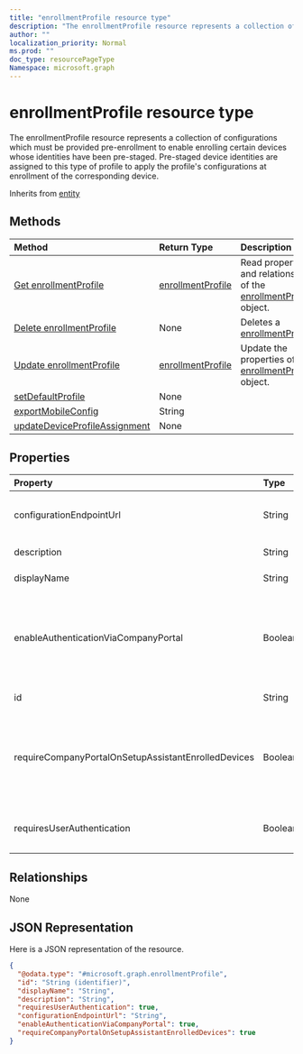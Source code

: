 ```yaml
---
title: "enrollmentProfile resource type"
description: "The enrollmentProfile resource represents a collection of configurations which must be provided pre-enrollment to enable enrolling certain devices whose identities have been pre-staged. Pre-staged device identities are assigned to this type of profile to apply the profile's configurations at enrollment of the corresponding device."
author: ""
localization_priority: Normal
ms.prod: ""
doc_type: resourcePageType
Namespace: microsoft.graph
---
```



# enrollmentProfile resource type

The enrollmentProfile resource represents a collection of configurations which must be provided pre-enrollment to enable enrolling certain devices whose identities have been pre-staged. Pre-staged device identities are assigned to this type of profile to apply the profile's configurations at enrollment of the corresponding device.


Inherits from [entity](../resources/entity.md)

## Methods
|Method|Return Type|Description|
|:---|:---|:---|
|[Get enrollmentProfile](../api/enrollmentprofile-get.md)|[enrollmentProfile](../resources/enrollmentProfile.md)|Read properties and relationships of the [enrollmentProfile](../resources/enrollmentprofile.md) object.|
|[Delete enrollmentProfile](../api/enrollmentprofile-delete.md)|None|Deletes a [enrollmentProfile](../resources/enrollmentprofile.md).|
|[Update enrollmentProfile](../api/enrollmentprofile-update.md)|[enrollmentProfile](../resources/enrollmentProfile.md)|Update the properties of a [enrollmentProfile](../resources/enrollmentprofile.md) object.|
|[setDefaultProfile](../api/enrollmentprofile-setdefaultprofile.md)|None||
|[exportMobileConfig](../api/enrollmentprofile-exportmobileconfig.md)|String||
|[updateDeviceProfileAssignment](../api/enrollmentprofile-updatedeviceprofileassignment.md)|None||

## Properties
|Property|Type|Description|
|:---|:---|:---|
|configurationEndpointUrl|String|Configuration endpoint url to use for Enrollment|
|description|String|Description of the profile|
|displayName|String|Name of the profile|
|enableAuthenticationViaCompanyPortal|Boolean|Indicates to authenticate with Apple Setup Assistant instead of Company Portal.|
|id|String| Inherited from [entity](../resources/entity.md)|
|requireCompanyPortalOnSetupAssistantEnrolledDevices|Boolean|Indicates that Company Portal is required on setup assistant enrolled devices|
|requiresUserAuthentication|Boolean|Indicates if the profile requires user authentication|

## Relationships
None

## JSON Representation
Here is a JSON representation of the resource.
<!-- {
  "blockType": "resource",
  "keyProperty": "id",
  "@odata.type": "microsoft.graph.enrollmentProfile",
  "baseType": "microsoft.graph.entity",
  "openType": false
}
-->
``` json
{
  "@odata.type": "#microsoft.graph.enrollmentProfile",
  "id": "String (identifier)",
  "displayName": "String",
  "description": "String",
  "requiresUserAuthentication": true,
  "configurationEndpointUrl": "String",
  "enableAuthenticationViaCompanyPortal": true,
  "requireCompanyPortalOnSetupAssistantEnrolledDevices": true
}
```

